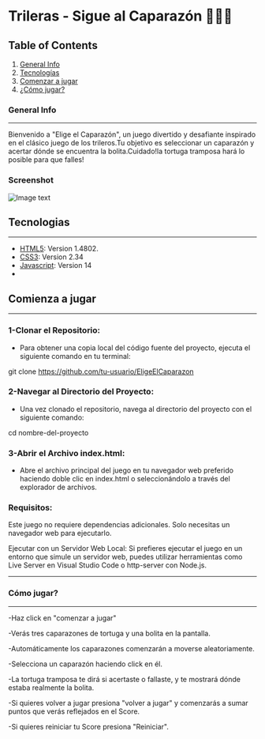 # Trileras - Sigue al Caparazón 🐢🐢🐢
## Table of Contents
1. [General Info](#general-info)
2. [Tecnologías](#technologies)
3. [Comenzar a jugar](#installation)
4. [¿Cómo jugar?](#collaboration)

### General Info
***
Bienvenido a "Elige el Caparazón", un juego divertido y desafiante inspirado en el clásico juego de los trileros.Tu objetivo es seleccionar un caparazón y acertar dónde se encuentra la bolita.Cuidado!la tortuga tramposa hará lo posible para que falles! 
### Screenshot
![Image text](https://www.united-internet.de/fileadmin/user_upload/Brands/Downloads/Logo_IONOS_by.jpg)
## Tecnologias
***
* [HTML5](https://www.w3.org/TR/2011/WD-html5-20110405/): Version 1.4802. 
* [CSS3](https://www.w3.org/TR/2001/WD-css3-roadmap-20010523/): Version 2.34
* [Javascript](https://ecma-international.org/publications-and-standards/standards/ecma-262/): Version 14
* 
## Comienza a jugar
***
### 1-Clonar el Repositorio:

* Para obtener una copia local del código fuente del proyecto, ejecuta el siguiente comando en tu terminal:

git clone https://github.com/tu-usuario/EligeElCaparazon

### 2-Navegar al Directorio del Proyecto:
* Una vez clonado el repositorio, navega al directorio del proyecto con el siguiente comando:

cd nombre-del-proyecto

### 3-Abrir el Archivo index.html:

* Abre el archivo principal del juego en tu navegador web preferido haciendo doble clic en index.html o seleccionándolo a través del explorador de archivos.

### Requisitos:

Este juego no requiere dependencias adicionales. Solo necesitas un navegador web para ejecutarlo.

Ejecutar con un Servidor Web Local:
Si prefieres ejecutar el juego en un entorno que simule un servidor web, puedes utilizar herramientas como Live Server en Visual Studio Code o http-server con Node.js.
***


### Cómo jugar?
***
-Haz click en "comenzar a jugar"

-Verás tres caparazones de tortuga y una bolita en la pantalla.

-Automáticamente los caparazones comenzarán a moverse aleatoriamente.

-Selecciona un caparazón haciendo click en él.

-La tortuga tramposa te dirá si acertaste o fallaste, y te mostrará dónde estaba realmente la bolita.

-Si quieres volver a jugar presiona "volver a jugar" y comenzarás a sumar puntos que verás reflejados en el Score.

-Si quieres reiniciar tu Score presiona "Reiniciar".
